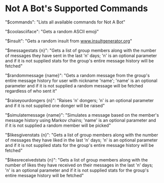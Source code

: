 # Not A Bot's Supported Commands

"$commands": "Lists all available commands for Not A Bot"

"$coolasciiface": "Gets a random ASCII emoji"

"$insult": "Gets a random insult from www.insultgenerator.org"

"$messagestats {n}": "Gets a list of group members along with the number of messages they have sent in the last 'n' days; 'n' is an optional parameter and if it is not supplied stats for the group's entire message history will be fetched"

"$randommessage {name}": "Gets a random message from the group's entire message history for user with nickname 'name'; 'name' is an optional parameter and if it is not supplied a random message will be fetched regardless of who sent it"

"$raiseyourdongers {n}": "Raises 'n' dongers; 'n' is an optional parameter and if it is not supplied one donger will be raised"

"$simulatemessage {name}": "Simulates a message based on the member's message history using Markov chains; 'name' is an optional parameter and if it is not supplied a random member will be picked"

"$likesgivenstats {n}": "Gets a list of group members along with the number of messages they have liked in the last 'n' days; 'n' is an optional parameter and if it is not supplied stats for the group's entire message history will be fetched"

"$likesreceivedstats {n}": "Gets a list of group members along with the number of likes they have received on their messages in the last 'n' days; 'n' is an optional parameter and if it is not supplied stats for the group's entire message history will be fetched"
